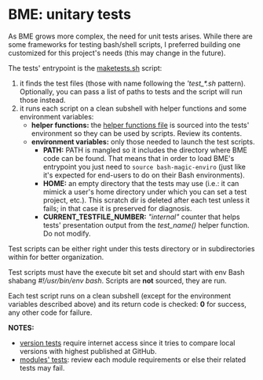 BME: unitary tests
==================

As BME grows more complex, the need for unit tests arises.  While there are some frameworks for testing bash/shell scripts, I preferred building one customized for this project's needs (this may change in the future).

The tests' entrypoint is the [maketests.sh](./maketests.sh) script:
1. it finds the test files (those with name following the *'test_\*.sh* pattern).  Optionally, you can pass a list of paths to tests and the script will run those instead.
1. it runs each script on a clean subshell with helper functions and some environment variables:
   * **helper functions:** the [helper functions file](./helper_functions.sh) is sourced into the tests' environment so they can be used by scripts.  Review its contents.
   * **environment variables:** only those needed to launch the test scripts.
     * **PATH:** PATH is mangled so it includes the directory where BME code can be found.  That means that in order to load BME's entrypoint you just need to `source bash-magic-enviro` (just like it's expected for end-users to do on their Bash environments).
     * **HOME:** an empty directory that the tests may use (i.e.: it can mimick a user's home directory under which you can set a test project, etc.).  This scratch dir is deleted after each test unless it fails; in that case it is preserved for diagnosis.
     * **CURRENT_TESTFILE_NUMBER:** *"internal"* counter that helps tests' presentation output from the *test_name()* helper function.  Do not modify.

Test scripts can be either right under this tests directory or in subdirectories within for better organization.

Test scripts must have the execute bit set and should start with env Bash shabang *#!/usr/bin/env bash*.  Scripts are **not** sourced, they are run.

Each test script runs on a clean subshell (except for the environment variables described above) and its return code is checked: **0** for success, any other code for failure.

**NOTES:**
* [version tests](./core/test_010_version.sh) require internet access since it tries to compare local versions with highest published at GitHub.
* [modules' tests](./modules/): review each module requirements or else their related tests may fail.
